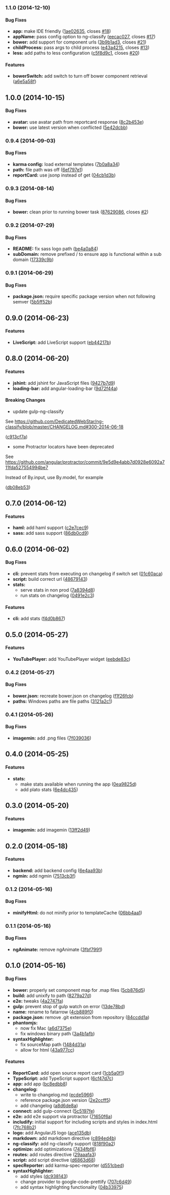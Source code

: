 ### 1.1.0 (2014-12-10)


#### Bug Fixes

* **app:** make IDE friendly ([1ae02635](https://github.com/DedicatedWebStar/fatarrow/commit/1ae026357dbcb768f91f4b85420ae5b3ceecb5fa), closes [#18](https://github.com/DedicatedWebStar/fatarrow/issues/18))
* **appName:** pass config option to ng-classify ([eecac027](https://github.com/DedicatedWebStar/fatarrow/commit/eecac027c0b03586adb9d6760462cb9f22bcae56), closes [#17](https://github.com/DedicatedWebStar/fatarrow/issues/17))
* **bower:** add support for component urls ([3b9b1ad3](https://github.com/DedicatedWebStar/fatarrow/commit/3b9b1ad3bbfe3ecb73fe9129195a19cdfbe7e006), closes [#21](https://github.com/DedicatedWebStar/fatarrow/issues/21))
* **childProcess:** pass args to child process ([e43a4215](https://github.com/DedicatedWebStar/fatarrow/commit/e43a4215ea65c5e22a1a623110a257ed4d25bfb5), closes [#13](https://github.com/DedicatedWebStar/fatarrow/issues/13))
* **less:** add paths to less configuration ([c5f8d9c1](https://github.com/DedicatedWebStar/fatarrow/commit/c5f8d9c1f69e1d455c73da6c3d4b5364c08e56a9), closes [#20](https://github.com/DedicatedWebStar/fatarrow/issues/20))


#### Features

* **bowerSwitch:** add switch to turn off bower component retrieval ([a6e5a58f](https://github.com/DedicatedWebStar/fatarrow/commit/a6e5a58f3959d962070399347711a77ab9694891))


## 1.0.0 (2014-10-15)


#### Bug Fixes

* **avatar:** use avatar path from reportcard response ([8c2b453e](https://github.com/DedicatedWebStar/fatarrow/commit/8c2b453e5ec16331baf1d825c5f84d039706bbde))
* **bower:** use latest version when conflicted ([5e42dcbb](https://github.com/DedicatedWebStar/fatarrow/commit/5e42dcbb8132b0f18dd5e0fc361dedc3b8e1733d))


### 0.9.4 (2014-09-03)


#### Bug Fixes

* **karma config:** load external templates ([7b0a8a34](https://github.com/DedicatedWebStar/fatarrow/commit/7b0a8a34dabf196816cd377769dafd7806662bbe))
* **path:** file path was off ([6ef797e1](https://github.com/DedicatedWebStar/fatarrow/commit/6ef797e11383cea9aadc3611779315d79e4dabd6))
* **reportCard:** use jsonp instead of get ([04cb1d3b](https://github.com/DedicatedWebStar/fatarrow/commit/04cb1d3bdc60735bb9e0716e6f366e27b46ad230))


### 0.9.3 (2014-08-14)


#### Bug Fixes

* **bower:** clean prior to running bower task ([87629086](https://github.com/DedicatedWebStar/fatarrow/commit/876290865a6aeee7e1ebeb887dfcf9794c9afc95), closes [#2](https://github.com/DedicatedWebStar/fatarrow/issues/2))


### 0.9.2 (2014-07-29)


#### Bug Fixes

* **README:** fix sass logo path ([be4a0a84](https://github.com/DedicatedWebStar/fatarrow/commit/be4a0a84578f80e6f929d149881aef11e31dec19))
* **subDomain:** remove prefixed / to ensure app is functional within a sub domain ([17339c9b](https://github.com/DedicatedWebStar/fatarrow/commit/17339c9bd7d3a1fcfd3523517fbdb2cc7ac8192a))


### 0.9.1 (2014-06-29)


#### Bug Fixes

* **package.json:** require specific package version when not following semver ([5b5ff52b](https://github.com/DedicatedWebStar/fatarrow/commit/5b5ff52b9d99f1629f86ccf3b0bb44eddfaee77b))


## 0.9.0 (2014-06-23)


#### Features

* **LiveScript:** add LiveScript support ([eb44217b](https://github.com/DedicatedWebStar/fatarrow/commit/eb44217b0a5e26ae2e246652d0770db0d7428633))


## 0.8.0 (2014-06-20)


#### Features

* **jshint:** add jshint for JavaScript files ([9427b7d9](https://github.com/DedicatedWebStar/fatarrow/commit/9427b7d9a3da3d4167266da6a4fc04cefe64db1b))
* **loading-bar:** add angular-loading-bar ([9d72f44a](https://github.com/DedicatedWebStar/fatarrow/commit/9d72f44ae094a63dbfa1cf8a7b03e632233c02be))


#### Breaking Changes

* update gulp-ng-classify

See https://github.com/DedicatedWebStar/ng-classify/blob/master/CHANGELOG.md#300-2014-06-18

 ([c913cf7a](https://github.com/DedicatedWebStar/fatarrow/commit/c913cf7a2f1ebcd6a8e2706d4dfdd3aea2027f40))
* some Protractor locators have been deprecated

See https://github.com/angular/protractor/commit/9e5d9e4abb7d0928e6092a711fda527554994be7

Instead of By.input, use By.model, for example

 ([db08eb53](https://github.com/DedicatedWebStar/fatarrow/commit/db08eb53b87982049237fac8d48f9bfbf201c033))


## 0.7.0 (2014-06-12)


#### Features

* **haml:** add haml support ([c2e7cec9](https://github.com/DedicatedWebStar/fatarrow/commit/c2e7cec99da19b1d6b6ba92274670aec0cb6a60d))
* **sass:** add sass support ([86db0cd9](https://github.com/DedicatedWebStar/fatarrow/commit/86db0cd911baec1ab3f0de7883bd396f6abccefb))


## 0.6.0 (2014-06-02)


#### Bug Fixes

* **cli:** prevent stats from executing on changelog if switch set ([01c60aca](https://github.com/DedicatedWebStar/fatarrow/commit/01c60aca7cb33dbacf3277258313f77cc846e1fa))
* **script:** build correct url ([48679143](https://github.com/DedicatedWebStar/fatarrow/commit/48679143e799767848d1810ced293f0bff4ac2dc))
* **stats:**
  * serve stats in non prod ([7a8394d8](https://github.com/DedicatedWebStar/fatarrow/commit/7a8394d88f358ff299034b0975b2d7f935cddfaa))
  * run stats on changelog ([0491e2c3](https://github.com/DedicatedWebStar/fatarrow/commit/0491e2c3648d9558ec60c9df98f2255e74dc3076))


#### Features

* **cli:** add stats ([f4d0b867](https://github.com/DedicatedWebStar/fatarrow/commit/f4d0b8678bf619b534f59c858ec82af97f18fbff))


<a name="0.5.0"></a>
## 0.5.0  (2014-05-27)


#### Features

* **YouTubePlayer:** add YouTubePlayer widget ([eebde83c](https://github.com/DedicatedWebStar/fatarrow/commit/eebde83c0ca407de0ff6519e0fa4a2f4dbd76007))


<a name="0.4.2"></a>
### 0.4.2  (2014-05-27)


#### Bug Fixes

* **bower.json:** recreate bower.json on changelog ([f1f26fcb](https://github.com/DedicatedWebStar/fatarrow/commit/f1f26fcb91d64127a721e21031ac8af4ca428aa2))
* **paths:** Windows paths are file paths ([3121a2c1](https://github.com/DedicatedWebStar/fatarrow/commit/3121a2c1b44fe5eac61bad949c2763e888de0929))


<a name="0.4.1"></a>
### 0.4.1  (2014-05-26)


#### Bug Fixes

* **imagemin:** add .png files ([7f039036](https://github.com/DedicatedWebStar/fatarrow/commit/7f0390361d5ee4da0818c7248a21d653b20efec5))


<a name="0.4.0"></a>
## 0.4.0  (2014-05-25)


#### Features

* **stats:**
  * make stats available when running the app ([0ea9825d](https://github.com/DedicatedWebStar/fatarrow/commit/0ea9825dbb3894259c3adb14e63bef1d912c5cc3))
  * add plato stats ([6e4dc435](https://github.com/DedicatedWebStar/fatarrow/commit/6e4dc43585d4344a57f679f6cd9e71c39ad16fbb))


<a name="0.3.0"></a>
## 0.3.0  (2014-05-20)


#### Features

* **imagemin:** add imagemin ([13ff2d49](https://github.com/DedicatedWebStar/fatarrow/commit/13ff2d4952e41622add01d842fe8f25b1e9e35de))


<a name="0.2.0"></a>
## 0.2.0  (2014-05-18)


#### Features

* **backend:** add backend config ([6e4aa93b](https://github.com/DedicatedWebStar/fatarrow/commit/6e4aa93b904b645f8c3aa35b296382c143eb9b3b))
* **ngmin:** add ngmin ([7513cb3f](https://github.com/DedicatedWebStar/fatarrow/commit/7513cb3f40dbaa2224a54cd38cd72908ce7e7552))


<a name="0.1.2"></a>
### 0.1.2  (2014-05-16)


#### Bug Fixes

* **minifyHtml:** do not minify prior to templateCache ([06bb4aa1](https://github.com/DedicatedWebStar/fatarrow/commit/06bb4aa1662d99a525842a467e5ec5537984205c))


<a name="0.1.1"></a>
### 0.1.1  (2014-05-16)


#### Bug Fixes

* **ngAnimate:** remove ngAnimate ([3fbf7991](https://github.com/DedicatedWebStar/fatarrow/commit/3fbf79917ab0f7012003e67e8e6dd56d67e54ab1))


<a name="0.1.0"></a>
## 0.1.0  (2014-05-16)


#### Bug Fixes

* **bower:** properly set component map for .map files ([5cb876d5](https://github.com/DedicatedWebStar/fatarrow/commit/5cb876d577c89a5c8a8052d53e206f5bfbfd56be))
* **build:** add unixify to path ([8279a27d](https://github.com/DedicatedWebStar/fatarrow/commit/8279a27db3d1be6fbe0c17e9a2724d84145f48dc))
* **e2e:** tweaks ([4a2747fa](https://github.com/DedicatedWebStar/fatarrow/commit/4a2747fa827b6720522cc713b0882b94947cc8d9))
* **gulp:** prevent stop of gulp watch on error ([13de78bd](https://github.com/DedicatedWebStar/fatarrow/commit/13de78bda10421a47f0aebef9564739e68af827c))
* **name:** rename to fatarrow ([4cb889f0](https://github.com/DedicatedWebStar/fatarrow/commit/4cb889f0954f34b35a63b4be79b578c188950573))
* **package.json:** remove .git extension from repository ([84ccdd1a](https://github.com/DedicatedWebStar/fatarrow/commit/84ccdd1a7c6f0eb11595f262b0699441be0ecacb))
* **phantomjs:**
  * now fix Mac ([a6d7375e](https://github.com/DedicatedWebStar/fatarrow/commit/a6d7375e16d1f6ca30536af15ce03492c974daa4))
  * fix windows binary path ([3a4b1afb](https://github.com/DedicatedWebStar/fatarrow/commit/3a4b1afb960ccd02b5b815df25eb54d860c62cf9))
* **syntaxHighlighter:**
  * fix sourceMap path ([1484d31a](https://github.com/DedicatedWebStar/fatarrow/commit/1484d31a7843a5161e3ee360555ee4f09e0ed8ed))
  * allow for html ([43a977cc](https://github.com/DedicatedWebStar/fatarrow/commit/43a977cca5f0663a0f5ca9bb1f3c1d91a8d4e21e))


#### Features

* **ReportCard:** add open source report card ([1cb5a0f1](https://github.com/DedicatedWebStar/fatarrow/commit/1cb5a0f15735aadae26e468a6620898f5ae0b718))
* **TypeScript:** add TypeScript support ([6cf47d7c](https://github.com/DedicatedWebStar/fatarrow/commit/6cf47d7ca3cb4056d1cb34584b6ef724b88c6adf))
* **app:** add app ([bc8edbb8](https://github.com/DedicatedWebStar/fatarrow/commit/bc8edbb826e2004fb253865408da5b7280aee357))
* **changelog:**
  * write to changelog.md ([ecde5966](https://github.com/DedicatedWebStar/fatarrow/commit/ecde59662d0512317a9f66efa47b6a1affc4b196))
  * reference package.json version ([2e2ccff5](https://github.com/DedicatedWebStar/fatarrow/commit/2e2ccff50fcaf860967bc7f6ad8894f7638eaafb))
  * add changelog ([a8d6de8a](https://github.com/DedicatedWebStar/fatarrow/commit/a8d6de8ae7a4d7de760395b24b9e9b43bffc67a8))
* **connect:** add gulp-connect ([5c5197fe](https://github.com/DedicatedWebStar/fatarrow/commit/5c5197fed7a68d400729642a6f050607c7ef092f))
* **e2e:** add e2e support via protractor ([71650f6a](https://github.com/DedicatedWebStar/fatarrow/commit/71650f6ab2f69b9f04ae32b86811819c7b7ab915))
* **includify:** initial support for including scripts and styles in index.html ([7fc768b2](https://github.com/DedicatedWebStar/fatarrow/commit/7fc768b29f403797275986157b3b7ca45de02a68))
* **logo:** add AngularJS logo ([ace135db](https://github.com/DedicatedWebStar/fatarrow/commit/ace135dbb0a9e4a1c5d9df43ed3553583d53bdd6))
* **markdown:** add markdown directive ([c894ed4b](https://github.com/DedicatedWebStar/fatarrow/commit/c894ed4b5e5302d060a1a8a54ad3b7f2d2e3e2b0))
* **ng-classify:** add ng-classify support ([818f90a2](https://github.com/DedicatedWebStar/fatarrow/commit/818f90a28d23d4f07c2639ee78024aecde29d232))
* **optimize:** add optimizations ([7434fbf6](https://github.com/DedicatedWebStar/fatarrow/commit/7434fbf6a61041c62af421b575b107aae7c31e3d))
* **routes:** add routes directive ([29aaafa3](https://github.com/DedicatedWebStar/fatarrow/commit/29aaafa393c5173f027f758034f5f18df41cca52))
* **script:** add script directive ([d6863d68](https://github.com/DedicatedWebStar/fatarrow/commit/d6863d68b6e122693115d538011ab40fa4f2221c))
* **specReporter:** add karma-spec-reporter ([d551cbed](https://github.com/DedicatedWebStar/fatarrow/commit/d551cbedc48a536838ac52a9f192ae498f1e7948))
* **syntaxHighlighter:**
  * add styles ([dc938143](https://github.com/DedicatedWebStar/fatarrow/commit/dc93814392bd01d0396020b3d0f00325082ea2e2))
  * change provider to google-code-prettify ([707c6d49](https://github.com/DedicatedWebStar/fatarrow/commit/707c6d493c0d500cbb4652677635a16293657b91))
  * add syntax highlighting functionality ([04b33975](https://github.com/DedicatedWebStar/fatarrow/commit/04b33975f2363f1d430ff77259fff424fe3cb21e))